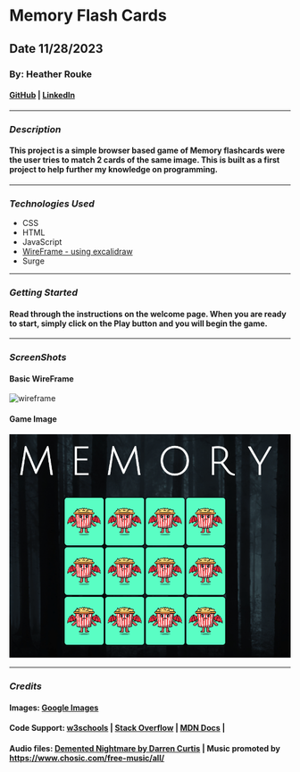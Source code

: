 # Memory Flash Cards

## Date 11/28/2023

### By: Heather Rouke

#### [GitHub](https://github.com/heathervalene) | [LinkedIn](https://www.linkedin.com/in/heather-rouke-069347b7/)

***

### **_Description_**

#### This project is a simple browser based game of Memory flashcards were the user tries to match 2 cards of the same image. This is built as a first project to help further my knowledge on programming. 

***

### **_Technologies Used_**

- CSS
- HTML
- JavaScript
- [WireFrame - using excalidraw](https://excalidraw.com/#json=hwr8W7nfvJZPccWZsMMpa,LW57FTZ6vMmCdsE_cR08VA)
- Surge



***

### **_Getting Started_**

#### Read through the instructions on the welcome page. When you are ready to start, simply click on the Play button and you will begin the game.

***

### **_ScreenShots_**

#### Basic WireFrame

![wireframe](https://i.imgur.com/lEWZncX.png)



#### Game Image

![game](/images/game_image.png)



***

### **_Credits_**

#### Images: [Google Images](https://google.com)

#### Code Support: [w3schools](https://w3schools.com) | [Stack Overflow](https://stackoverflow.com) | [MDN Docs](https://https://developer.mozilla.org/en-US/) | 

#### Audio files: [Demented Nightmare by Darren Curtis](https://www.darrencurtismusic.com/) | Music promoted by https://www.chosic.com/free-music/all/

 